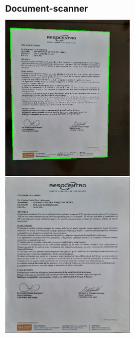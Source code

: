 # Document-scanner
<p float="left">
  
<img src="https://github.com/rodrigourquizo/Document-scanner-/blob/master/images/contours.JPG" width="400" height="500"> 
<img src="https://github.com/rodrigourquizo/Document-scanner-/blob/master/images/scanned.JPG" width="400" height="500">
 
</p>
